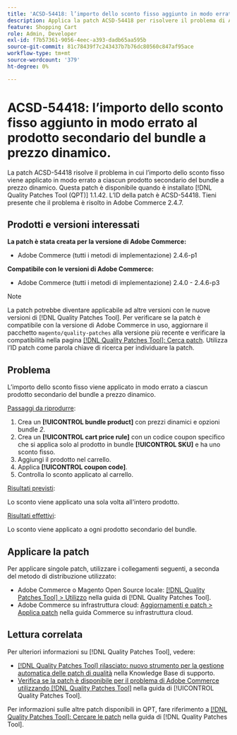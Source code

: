 ```yaml
---
title: 'ACSD-54418: l’importo dello sconto fisso aggiunto in modo errato al prodotto secondario del bundle a prezzo dinamico'
description: Applica la patch ACSD-54418 per risolvere il problema di Adobe Commerce in cui l’importo dello sconto fisso viene applicato in modo errato a ciascun prodotto secondario del bundle a prezzo dinamico.
feature: Shopping Cart
role: Admin, Developer
exl-id: f7b57361-9056-4eec-a393-dadb65aa595b
source-git-commit: 81c78439f7c243437b7b76dc80560c847af95ace
workflow-type: tm+mt
source-wordcount: '379'
ht-degree: 0%

---
```


# ACSD-54418: l’importo dello sconto fisso aggiunto in modo errato al prodotto secondario del bundle a prezzo dinamico.

La patch ACSD-54418 risolve il problema in cui l’importo dello sconto fisso viene applicato in modo errato a ciascun prodotto secondario del bundle a prezzo dinamico. Questa patch è disponibile quando è installato [!DNL Quality Patches Tool (QPT)] 1.1.42. L’ID della patch è ACSD-54418. Tieni presente che il problema è risolto in Adobe Commerce 2.4.7.

## Prodotti e versioni interessati

**La patch è stata creata per la versione di Adobe Commerce:**

* Adobe Commerce (tutti i metodi di implementazione) 2.4.6-p1

**Compatibile con le versioni di Adobe Commerce:**

* Adobe Commerce (tutti i metodi di implementazione) 2.4.0 - 2.4.6-p3

>[!NOTE]
>
>La patch potrebbe diventare applicabile ad altre versioni con le nuove versioni di [!DNL Quality Patches Tool]. Per verificare se la patch è compatibile con la versione di Adobe Commerce in uso, aggiornare il pacchetto `magento/quality-patches` alla versione più recente e verificare la compatibilità nella pagina [[!DNL Quality Patches Tool]: Cerca patch](https://experienceleague.adobe.com/tools/commerce-quality-patches/index.html). Utilizza l’ID patch come parola chiave di ricerca per individuare la patch.

## Problema

L’importo dello sconto fisso viene applicato in modo errato a ciascun prodotto secondario del bundle a prezzo dinamico.

<u>Passaggi da riprodurre</u>:

1. Crea un **[!UICONTROL bundle product]** con prezzi dinamici e opzioni bundle *2*.
1. Crea un **[!UICONTROL cart price rule]** con un codice coupon specifico che si applica solo al prodotto in bundle **[!UICONTROL SKU]** e ha uno sconto fisso.
1. Aggiungi il prodotto nel carrello.
1. Applica **[!UICONTROL coupon code]**.
1. Controlla lo sconto applicato al carrello.

<u>Risultati previsti</u>:

Lo sconto viene applicato una sola volta all&#39;intero prodotto.

<u>Risultati effettivi</u>:

Lo sconto viene applicato a ogni prodotto secondario del bundle.

## Applicare la patch

Per applicare singole patch, utilizzare i collegamenti seguenti, a seconda del metodo di distribuzione utilizzato:

* Adobe Commerce o Magento Open Source locale: [[!DNL Quality Patches Tool] > Utilizzo](/help/tools/quality-patches-tool/usage.md) nella guida di [!DNL Quality Patches Tool].
* Adobe Commerce su infrastruttura cloud: [Aggiornamenti e patch > Applica patch](https://experienceleague.adobe.com/docs/commerce-cloud-service/user-guide/develop/upgrade/apply-patches.html) nella guida Commerce su infrastruttura cloud.

## Lettura correlata

Per ulteriori informazioni su [!DNL Quality Patches Tool], vedere:

* [[!DNL Quality Patches Tool] rilasciato: nuovo strumento per la gestione automatica delle patch di qualità](https://experienceleague.adobe.com/en/docs/commerce-knowledge-base/kb/announcements/commerce-announcements/magento-quality-patches-released-new-tool-to-self-serve-quality-patches) nella Knowledge Base di supporto.
* [Verifica se la patch è disponibile per il problema di Adobe Commerce utilizzando  [!DNL Quality Patches Tool]](/help/tools/quality-patches-tool/patches-available-in-qpt/check-patch-for-magento-issue-with-magento-quality-patches.md) nella guida di [!UICONTROL Quality Patches Tool].


Per informazioni sulle altre patch disponibili in QPT, fare riferimento a [[!DNL Quality Patches Tool]: Cercare le patch](https://experienceleague.adobe.com/tools/commerce-quality-patches/index.html) nella guida di [!DNL Quality Patches Tool].
